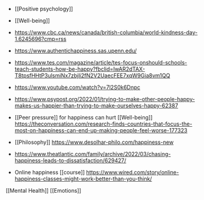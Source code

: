 - [[Positive psychology]]
- [[Well-being]]

- https://www.cbc.ca/news/canada/british-columbia/world-kindness-day-1.6245696?cmp=rss

- https://www.authentichappiness.sas.upenn.edu/

- https://www.tes.com/magazine/article/tes-focus-onshould-schools-teach-students-how-be-happy?fbclid=IwAR2dTAX-T8tpsfHHtP3ulsmiNx7zbjli2fN2V2UaecFEE7xqW9Gia8vm1QQ

- https://www.youtube.com/watch?v=7l2S0k6Dnpc

- https://www.psypost.org/2022/01/trying-to-make-other-people-happy-makes-us-happier-than-trying-to-make-ourselves-happy-62387

- [[Peer pressure]] for happiness can hurt [[Well-being]] https://theconversation.com/research-finds-countries-that-focus-the-most-on-happiness-can-end-up-making-people-feel-worse-177323

- [[Philosophy]] https://www.desolhar-philo.com/happiness-new
- https://www.theatlantic.com/family/archive/2022/03/chasing-happiness-leads-to-dissatisfaction/629427/

- Online happiness [[course]] https://www.wired.com/story/online-happiness-classes-might-work-better-than-you-think/

[[Mental Health]] [[Emotions]]

